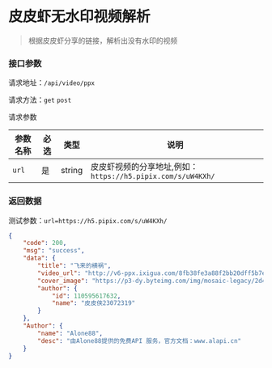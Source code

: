 # 皮皮虾无水印视频解析

> 根据皮皮虾分享的链接，解析出没有水印的视频



### 接口参数

请求地址：`/api/video/ppx`

请求方法：`get`  `post`

请求参数

| 参数名称 | 必选 | 类型   | 说明                                                        |
| -------- | ---- | ------ | ----------------------------------------------------------- |
| `url`    | 是   | string | 皮皮虾视频的分享地址,例如：`https://h5.pipix.com/s/uW4KXh/` |

### 返回数据

测试参数：`url=https://h5.pipix.com/s/uW4KXh/`

```json
{
    "code": 200,
    "msg": "success",
    "data": {
        "title": "飞来的横祸",
        "video_url": "http://v6-ppx.ixigua.com/8fb38fe3a88f2bb20dff5b7e167b926a/5d989bf5/video/m/220ef070e8d9c3b4a6f875dbca676ffe79411637034d000025bd1bbb3777/?a=1319&br=952&cr=0&cs=0&dr=6&ds=6&er=&l=20191005203430010010058203077EB20C&lr=&rc=ajNtdnA7OW1xbzMzNGYzM0ApZzw2PDs1NGU7NzpnaTdpaGdvamAwb2UtL21fLS1fMS9zczJhXy4vMS0wMTMxYGE1XzQ6Yw%3D%3D",
        "cover_image": "https://p3-dy.byteimg.com/img/mosaic-legacy/2d47b00023620d91b5d1e~tplv-ppx-logo.jpeg",
        "author": {
            "id": 110595617632,
            "name": "皮皮侠23072319"
        }
    },
    "Author": {
        "name": "Alone88",
        "desc": "由Alone88提供的免费API 服务，官方文档：www.alapi.cn"
    }
}
```

